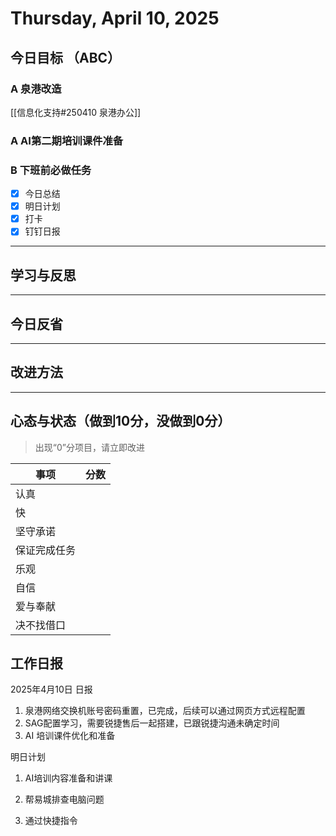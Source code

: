 # Thursday, April 10, 2025

## 今日目标 （ABC）

### A 泉港改造

[[信息化支持#250410 泉港办公]]

### A AI第二期培训课件准备

### B 下班前必做任务

- [x] 今日总结
- [x] 明日计划
- [x] 打卡
- [x] 钉钉日报

---

## 学习与反思

---

## 今日反省

---

## 改进方法

---

## 心态与状态（做到10分，没做到0分）

> 出现“0”分项目，请立即改进

| 事项         | 分数 |
| ------------ | ---- |
| 认真         |      |
| 快           |      |
| 坚守承诺     |      |
| 保证完成任务 |      |
| 乐观         |      |
| 自信         |      |
| 爱与奉献     |      |
| 决不找借口   |      |

## 工作日报

2025年4月10日 日报

1. 泉港网络交换机账号密码重置，已完成，后续可以通过网页方式远程配置
2. SAG配置学习，需要锐捷售后一起搭建，已跟锐捷沟通未确定时间
3. AI 培训课件优化和准备

明日计划

1. AI培训内容准备和讲课
2. 帮易城排查电脑问题

1. 通过快捷指令
